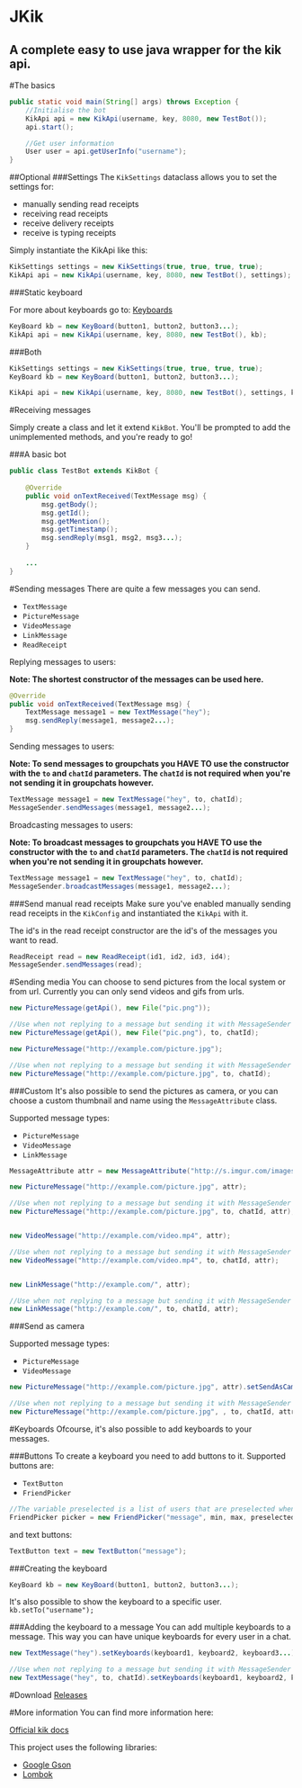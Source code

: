 # JKik
A complete easy to use java wrapper for the kik api.
---

#The basics
```java
public static void main(String[] args) throws Exception { 
	//Initialise the bot
	KikApi api = new KikApi(username, key, 8080, new TestBot());
	api.start();

	//Get user information
	User user = api.getUserInfo("username");
}
```

##Optional
###Settings
The `KikSettings` dataclass allows you to set the settings for:
* manually sending read receipts
* receiving read receipts
* receive delivery receipts
* receive is typing receipts

Simply instantiate the KikApi like this:
```java
KikSettings settings = new KikSettings(true, true, true, true);
KikApi api = new KikApi(username, key, 8080, new TestBot(), settings);
```

###Static keyboard

For more about keyboards go to: 
[Keyboards](#keyboards)

```java
KeyBoard kb = new KeyBoard(button1, button2, button3...);
KikApi api = new KikApi(username, key, 8080, new TestBot(), kb);
```

###Both
```java
KikSettings settings = new KikSettings(true, true, true, true);
KeyBoard kb = new KeyBoard(button1, button2, button3...);

KikApi api = new KikApi(username, key, 8080, new TestBot(), settings, kb);

```

#Receiving messages

Simply create a class and let it extend `KikBot`. You'll be prompted to add the unimplemented methods, and you're ready to go!


###A basic bot
```java
public class TestBot extends KikBot {
	
	@Override
	public void onTextReceived(TextMessage msg) {
		msg.getBody();
		msg.getId();
		msg.getMention();
		msg.getTimestamp();	
		msg.sendReply(msg1, msg2, msg3...);
	}
  
	...
}
```


#Sending messages
There are quite a few messages you can send.
* `TextMessage`
* `PictureMessage`
* `VideoMessage`
* `LinkMessage`
* `ReadReceipt`

Replying messages to users:

**Note: The shortest constructor of the messages can be used here.**
```java
@Override
public void onTextReceived(TextMessage msg) {
	TextMessage message1 = new TextMessage("hey");
	msg.sendReply(message1, message2...);
}
```


Sending messages to users:

**Note: To send messages to groupchats you HAVE TO use the constructor with the `to` and `chatId` parameters. The `chatId` is not required when you're not sending it in groupchats however.**
```java
TextMessage message1 = new TextMessage("hey", to, chatId);
MessageSender.sendMessages(message1, message2...);
```

Broadcasting messages to users:

**Note: To broadcast messages to groupchats you HAVE TO use the constructor with the `to` and `chatId` parameters. The `chatId` is not required when you're not sending it in groupchats however.**
```java
TextMessage message1 = new TextMessage("hey", to, chatId);
MessageSender.broadcastMessages(message1, message2...);
```

###Send manual read receipts
Make sure you've enabled manually sending read receipts in the `KikConfig` and instantiated the `KikApi` with it.

The id's in the read receipt constructor are the id's of the messages you want to read.
```java
ReadReceipt read = new ReadReceipt(id1, id2, id3, id4);
MessageSender.sendMessages(read);

```


#Sending media
You can choose to send pictures from the local system or from url. Currently you can only send videos and gifs from urls.
```java
new PictureMessage(getApi(), new File("pic.png"));

//Use when not replying to a message but sending it with MessageSender instead
new PictureMessage(getApi(), new File("pic.png"), to, chatId);

new PictureMessage("http://example.com/picture.jpg");

//Use when not replying to a message but sending it with MessageSender instead
new PictureMessage("http://example.com/picture.jpg", to, chatId);
```


###Custom
It's also possible to send the pictures as camera, or you can choose a custom thumbnail and name using the `MessageAttribute` class.

Supported message types:
* `PictureMessage`
* `VideoMessage`
* `LinkMessage`
```java
MessageAttribute attr = new MessageAttribute("http://s.imgur.com/images/favicon-96x96.png", "custommessage");

new PictureMessage("http://example.com/picture.jpg", attr);

//Use when not replying to a message but sending it with MessageSender instead
new PictureMessage("http://example.com/picture.jpg", to, chatId, attr);


new VideoMessage("http://example.com/video.mp4", attr);

//Use when not replying to a message but sending it with MessageSender instead
new VideoMessage("http://example.com/video.mp4", to, chatId, attr);


new LinkMessage("http://example.com/", attr);

//Use when not replying to a message but sending it with MessageSender instead
new LinkMessage("http://example.com/", to, chatId, attr);
```


###Send as camera

Supported message types:
* `PictureMessage`
* `VideoMessage`
```java
new PictureMessage("http://example.com/picture.jpg", attr).setSendAsCamera(true);

//Use when not replying to a message but sending it with MessageSender instead
new PictureMessage("http://example.com/picture.jpg", , to, chatId, attr).setSendAsCamera(true);
```


#Keyboards
Ofcourse, it's also possible to add keyboards to your messages. 

###Buttons
To create a keyboard you need to add buttons to it. Supported buttons are:
* `TextButton`
* `FriendPicker`

```java
//The variable preselected is a list of users that are preselected when picking friends, you can remove this field if you desire.
FriendPicker picker = new FriendPicker("message", min, max, preselected);
```
and text buttons:

```java
TextButton text = new TextButton("message");
```

###Creating the keyboard

```java
KeyBoard kb = new KeyBoard(button1, button2, button3...);
```
It's also possible to show the keyboard to a specific user. `kb.setTo("username");`

###Adding the keyboard to a message
You can add multiple keyboards to a message. This way you can have unique keyboards for every user in a chat.
```java
new TextMessage("hey").setKeyboards(keyboard1, keyboard2, keyboard3...);

//Use when not replying to a message but sending it with MessageSender instead
new TextMessage("hey", to, chatId).setKeyboards(keyboard1, keyboard2, keyboard3...);
```


#Download
[Releases](https://github.com/msnijder30/JKik/releases/)


#More information
You can find more information here:


[Official kik docs](https://dev.kik.com/#/docs/getting-started)

This project uses the following libraries:
* [Google Gson](https://github.com/google/gson)
* [Lombok](https://projectlombok.org/)


